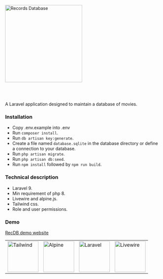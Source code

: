 <p style="text-align: left; padding: 1rem 0 3rem 0;"><img src="https://admin.recoo.app/assets/images/recdb.jpg" width="250" height="auto" alt="Records Database"/></p>

A Laravel application designed to maintain a database of movies.

### Installation
- Copy .env.example into .env
- Run `composer install`.
- Run `db artisan key:generate`.
- Create a file named `database.sqlite` in the database directory or define a connection to your database.
- Run `php artisan migrate`.
- Run `php artisan db:seed`.
- Run `npm install` followed by `npm run build`.

### Technical description
- Laravel 9.
- Min requirement of php 8.
- Livewire and alpine.js.
- Tailwind css.
- Role and user permissions.

### Demo
<a href="https://admin.recoo.app" target="_blank">RecDB demo website</a>


<table>
<tbody>
<tr>
<td><img src="https://admin.recoo.app/assets/images/tailwind.svg" width="100" height="auto" alt="Tailwind" /></td>
<td><img src="https://admin.recoo.app/assets/images/alpinejs.svg" width="100" height="auto" alt="Alpine" /></td>
<td><img src="https://admin.recoo.app/assets/images/laravel.svg" width="100" height="auto" alt="Laravel" /></td>
<td><img src="https://admin.recoo.app/assets/images/livewire.svg" width="100" height="auto" alt="Livewire" /></td>
</tr>
</tbody>
</table>
